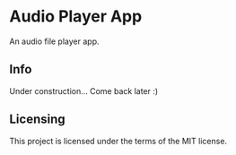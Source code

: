 # Audio Player App
An audio file player app.

## Info
Under construction... Come back later :)

## Licensing
This project is licensed under the terms of the MIT license.